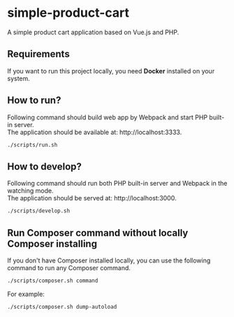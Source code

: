 # simple-product-cart

A simple product cart application based on Vue.js and PHP.

## Requirements

If you want to run this project locally, you need **Docker** installed on your system.

## How to run?

Following command should build web app by Webpack and start PHP built-in server.<br>
The application should be available at: http://localhost:3333.

```sh
./scripts/run.sh
```

## How to develop?

Following command should run both PHP built-in server and Webpack in the watching mode.<br>The application should be served at: http://localhost:3000.

```sh
./scripts/develop.sh
```

## Run Composer command without locally Composer installing

If you don't have Composer installed locally, you can use the following command to run any Composer command.

```sh
./scripts/composer.sh command
```

For example:

```sh
./scripts/composer.sh dump-autoload
```
